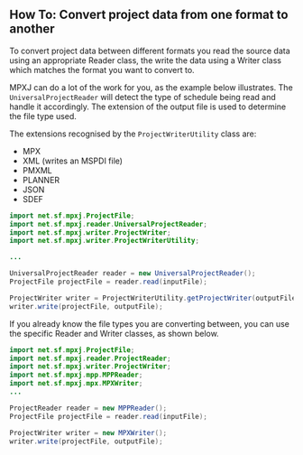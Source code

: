 ## How To: Convert project data from one format to another

To convert project data between different formats you read the source 
data using an appropriate Reader class, the write the data using a Writer
class which matches the format you want to convert to.

MPXJ can do a lot of the work for you, as the example below illustrates.
The `UniversalProjectReader` will detect the type of schedule being read
and handle it accordingly. The extension of the output file is used to 
determine the file type used.

The extensions recognised by the `ProjectWriterUtility` class are:

* MPX
* XML (writes an MSPDI file)
* PMXML
* PLANNER
* JSON
* SDEF

```java
import net.sf.mpxj.ProjectFile;
import net.sf.mpxj.reader.UniversalProjectReader;
import net.sf.mpxj.writer.ProjectWriter;
import net.sf.mpxj.writer.ProjectWriterUtility;

...

UniversalProjectReader reader = new UniversalProjectReader();
ProjectFile projectFile = reader.read(inputFile);

ProjectWriter writer = ProjectWriterUtility.getProjectWriter(outputFile);
writer.write(projectFile, outputFile);
```

If you already know the file types you are converting between,
you can use the specific Reader and Writer classes, as shown below.

```java
import net.sf.mpxj.ProjectFile;
import net.sf.mpxj.reader.ProjectReader;
import net.sf.mpxj.writer.ProjectWriter;
import net.sf.mpxj.mpp.MPPReader;
import net.sf.mpxj.mpx.MPXWriter;
...

ProjectReader reader = new MPPReader();
ProjectFile projectFile = reader.read(inputFile);

ProjectWriter writer = new MPXWriter();
writer.write(projectFile, outputFile);
```




